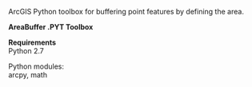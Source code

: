 <p>ArcGIS Python toolbox for buffering point features by defining the area.</p>

<p><b>AreaBuffer .PYT Toolbox</b>
</p>


<p><b>Requirements</b><br>
Python 2.7<br>
</p>

<p>Python modules:<br>
arcpy, math</p>
</ol></article>
